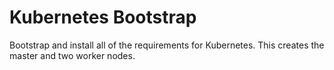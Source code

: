 # Kubernetes Bootstrap

Bootstrap and install all of the requirements for Kubernetes. This creates the master and two worker nodes.
